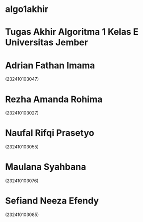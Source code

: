 # algo1akhir
# Tugas Akhir Algoritma 1 Kelas E Universitas Jember
# Adrian Fathan Imama
(232410103047)
# Rezha Amanda Rohima
(232410103027)
# Naufal Rifqi Prasetyo
(232410103055)
# Maulana Syahbana
(232410103076)
# Sefiand Neeza Efendy
(232410103085)


